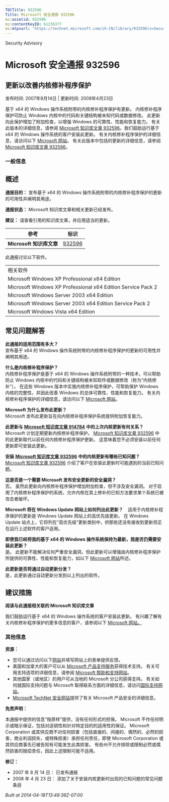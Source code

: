 ```yaml
---
TOCTitle: 932596
Title: Microsoft 安全通报 932596
ms:assetid: 932596
ms:contentKeyID: 61236377
ms:mtpsurl: 'https://technet.microsoft.com/zh-CN/library/932596(v=Security.10)'
---
```


Security Advisory

Microsoft 安全通报 932596
=========================

更新以改善内核修补程序保护
--------------------------

发布时间: 2007年8月14日 | 更新时间: 2008年4月23日

基于 x64 的 Windows 操作系统附带的内核修补程序保护有更新。 内核修补程序保护可防止 Windows 内核中的代码和关键结构被未知代码或数据修改。 此更新向此保护增加了附加检查，以增强 Windows 的可靠性、性能和恢复能力。 有关此版本的详细信息，请参阅 [Microsoft 知识库文章 932596](http://support.microsoft.com/kb/932596)。我们鼓励运行基于 x64 的 Windows 操作系统的客户安装此更新。 有关内核修补程序保护的详细信息，请访问以下 [Microsoft 网站](http://www.microsoft.com/whdc/driver/kernel/64bitpatching.mspx)。 有关此版本中包括的更新的详细信息，请参阅 [Microsoft 知识库文章 932596](http://support.microsoft.com/kb/932596)。

### 一般信息

概述
----


**通报目的：** 宣布基于 x64 的 Windows 操作系统附带的内核修补程序保护的更新的可用性并阐明其用途。

**通报状态：** Microsoft 知识库文章和相关更新已经发布。

**建议：** 请查看引用的知识库文章，并应用适当的更新。

<p> </p>

| 参考                     | 标识                                             |
|--------------------------|--------------------------------------------------|
| **Microsoft 知识库文章** | [932596](http://support.microsoft.com/kb/932596) |

此通报讨论以下软件。

<p> </p>

|                                                              |
|--------------------------------------------------------------|
| 相关软件                                                     |
| Microsoft Windows XP Professional x64 Edition                |
| Microsoft Windows XP Professional x64 Edition Service Pack 2 |
| Microsoft Windows Server 2003 x64 Edition                    |
| Microsoft Windows Server 2003 x64 Edition Service Pack 2     |
| Microsoft Windows Vista x64 Edition                          |

常见问题解答
------------


**此通报的适用范围有多大？**  
宣布基于 x64 的 Windows 操作系统附带的内核修补程序保护的更新的可用性并阐明其用途。

**什么是内核修补程序保护？**  
内核修补程序保护是基于 x64 的 Windows 操作系统附带的一种技术，可以帮助防止 Windows 内核中的代码和关键结构被未知软件或数据修改（称为“内核修补”）。 在这些 Windows 版本中实施内核修补程序保护，可帮助保护 Windows 内核的完整性，并因此改善 Windows 的总体可靠性、性能和恢复能力。 有关内核修补程序保护的详细信息，请访问以下 [Microsoft 网站](http://www.microsoft.com/whdc/driver/kernel/64bitpatching.mspx)。

**Microsoft 为什么发布此更新？**  
Microsoft 发布此更新旨在向内核修补程序保护系统提供附加恢复能力。

**此更新与** [**Microsoft 知识库文章 914784**](http://support.microsoft.com/kb/914784) **中的上次内核更新有何关系？**     
Microsoft 计划定期更新内核修补程序保护。 [Microsoft 知识库文章 932596](http://support.microsoft.com/kb/932596) 中的此更新取代以前任何内核修补程序保护更新。 这意味着您不必须安装以前任何更新即可安装此更新。

**安装** [**Microsoft 知识库文章 932596**](http://support.microsoft.com/kb/932596) **中的内核更新有哪些已知问题？**  
[Microsoft 知识库文章 932596](http://support.microsoft.com/kb/932596) 介绍了客户在安装此更新时可能遇到的当前已知问题。

**这是否是一个需要 Microsoft 发布安全更新的安全漏洞？**  
否。 虽然此更新向内核修补程序保护增加附加检查，但不涉及安全漏洞。 对于启用了内核修补程序保护的系统，允许内核在其上修补的已知方法要求某个系统已被攻击者破坏。

**Microsoft 将在 Windows Update 网站上如何列出此更新？**    
适用于内核修补程序保护的更新是 Windows Update 网站上的高优先级更新。 在 Windows Update 站点上，它将列在“高优先级”更新类别中，供那些还没有接收到更新但正在运行上述软件的客户适用。

**即使我已经将我的基于 x64 的 Windows 操作系统保持为最新，我是否仍需要安装此更新？**  
是。 此更新不能解决任何严重安全漏洞，但此更新可以增强由内核修补程序保护所提供的可靠性、性能和恢复能力，如以下 [Microsoft 网站](http://www.microsoft.com/whdc/driver/kernel/64bitpatching.mspx)所述。

**此更新是否将通过自动更新分发？**  
是，此更新通过自动更新分发到以上列出的软件。

建议措施
--------


**阅读与此通报相关联的 Microsoft 知识库文章**

我们鼓励运行基于 x64 的 Windows 操作系统的客户安装此更新。 有兴趣了解有关内核修补程序保护的更多信息的客户，请参阅以下 [Microsoft 网站。](http://www.microsoft.com/whdc/driver/kernel/64bitpatching.mspx)

### 其他信息

**资源：**

-   您可以通过访问以下[网站](https://support.microsoft.com/common/survey.aspx?scid=sw;en;1257&amp;showpage=1&amp;ws=technet&amp;sd=tech)并填写网站上的表单提供反馈。
-   美国和加拿大的客户可以从 [Microsoft 产品支持服务](http://go.microsoft.com/fwlink/?linkid=21131)获得技术支持。 有关可用支持选项的详细信息，请参阅 [Microsoft 帮助和支持网站](http://support.microsoft.com/default.aspx?ln=zh-cn)。
-   其他国家（或地区）的用户可从当地的 Microsoft 分公司获得支持。 有关如何就国际支持问题与 Microsoft 取得联系方面的详细信息，请访问[国际支持网站](http://go.microsoft.com/fwlink/?linkid=21155)。
-   [Microsoft TechNet 安全网站](http://go.microsoft.com/fwlink/?linkid=21132)提供了有关 Microsoft 产品安全的详细信息。

**免责声明：**

本通报中提供的信息“按原样”提供，没有任何形式的担保。 Microsoft 不作任何明示或暗示保证，包括对适销性和针对特定目的的适用性的保证。 Microsoft Corporation 或其供应商不对任何损害（包括直接的、间接的、偶然的、必然的损害，商业利润损失，或特殊损害）承担任何责任，即使 Microsoft Corporation 或其供应商事先已被告知有可能发生此类损害。 有些州不允许排除或限制必然或偶然损害的赔偿责任，因此上述限制可能不适用。

**修订：**

-   2007 年 8 月 14 日： 已发布通报
-   2008 年 4 月 23 日： 添加了关于安装内核更新时出现的已知问题的常见问题条目

*Built at 2014-04-18T13:49:36Z-07:00*
